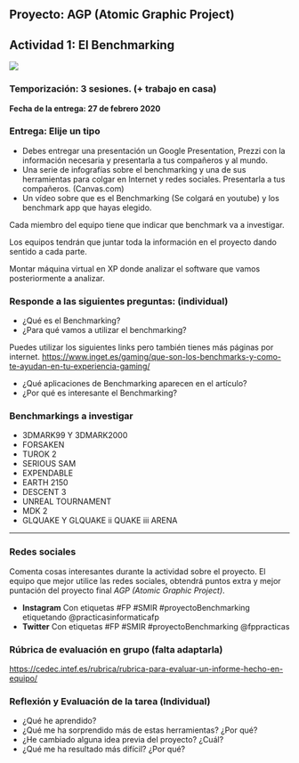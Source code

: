 ## Proyecto: AGP (Atomic Graphic Project)
## Actividad 1: El Benchmarking 

[![](http://img.youtube.com/vi/kl9ErL9BM68/0.jpg)](http://www.youtube.com/watch?v=kl9ErL9BM68 "Introducción al proyecto Benchmarking")

### Temporización: 3 sesiones. (+ trabajo en casa)
**Fecha de la entrega: 27 de febrero 2020**

### Entrega: Elije un tipo

* Debes entregar una presentación un Google Presentation, Prezzi con la información necesaria y presentarla a tus compañeros y al mundo.
* Una serie de infografías sobre el benchmarking y una de sus herramientas para colgar en Internet y redes sociales. Presentarla a tus compañeros. (Canvas.com)
* Un vídeo sobre que es el Benchmarking (Se colgará en youtube) y los benchmark app que hayas elegido.

Cada miembro del equipo tiene que indicar que benchmark va a investigar.

Los equipos tendrán que juntar toda la información en el proyecto dando sentido a cada parte.

Montar máquina virtual en XP donde analizar el software que vamos posteriormente a analizar.


### Responde a las siguientes preguntas: (individual)

* ¿Qué es el Benchmarking?
* ¿Para qué vamos a utilizar el benchmarking?


Puedes utilizar los siguientes links pero también tienes más páginas por internet.
https://www.inget.es/gaming/que-son-los-benchmarks-y-como-te-ayudan-en-tu-experiencia-gaming/

* ¿Qué aplicaciones de Benchmarking aparecen en el artículo?
* ¿Por qué es interesante el Benchmarking?

### Benchmarkings a investigar
* 3DMARK99 Y 3DMARK2000
* FORSAKEN
* TUROK 2
* SERIOUS SAM
* EXPENDABLE
* EARTH 2150
* DESCENT 3
* UNREAL TOURNAMENT
* MDK 2
* GLQUAKE Y GLQUAKE ii QUAKE iii ARENA
***

### Redes sociales
Comenta cosas interesantes durante la actividad sobre el proyecto. El equipo que mejor utilice las redes sociales, obtendrá puntos extra y mejor puntación del proyecto final *AGP (Atomic Graphic Project)*.

* **Instagram** Con etiquetas #FP #SMIR #proyectoBenchmarking etiquetando @practicasinformaticafp 
* **Twitter** Con etiquetas #FP #SMIR #proyectoBenchmarking @fppracticas

### Rúbrica de evaluación en grupo (falta adaptarla)
https://cedec.intef.es/rubrica/rubrica-para-evaluar-un-informe-hecho-en-equipo/

### Reflexión y Evaluación de la tarea (Individual)

* ¿Qué he aprendido?
* ¿Qué me ha sorprendido más de estas herramientas? ¿Por qué?
* ¿He cambiado alguna idea previa del proyecto? ¿Cuál?
* ¿Qué me ha resultado más difícil? ¿Por qué?
